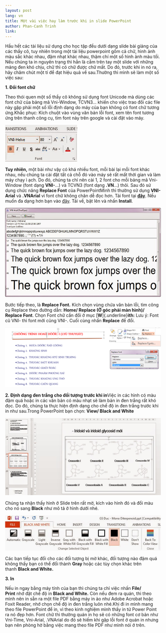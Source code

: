 ```yaml
---
layout: post
lang: vn
title: Một vài việc hay làm trước khi in slide PowerPoint
author: Phan-Canh Trinh
link: 
---
```


Hầu hết các tài liệu sử dụng cho học tập đều dưới dạng slide bài giảng của các thầy cô, tuy nhiên trong một tài liệu powerpoint gồm cả chữ, hình ảnh màu sắc khác nhau, đậm nhạt khác nhau, thậm chí một số hình ảnh màu tối. Nếu chúng ta in nguyên trạng thì hẳn là cầm trên tay một slide với những mảng đen khó chịu, chữ thì có chữ được chữ mất. Do đó, trước khi in nó ra, hãy chăm chút một tí để đạt hiệu quả về sau.Thường thì mình sẽ làm một số việc sau:

**1.  Đổi font chữ**

Theo thói quen một số thầy cô không sử dụng font Unicode mà dùng các font chữ của bảng mã Vni-Window, TCVN3... khiến cho việc trao đổi các file này gặp phải một số lỗi định dạng do máy của bạn không có font chữ tương ứng.Khắc phục: Kích chuột vào vùng văn bản lỗi font, xem tên font tương ứng trên thanh công cụ, tìm font này trên google và cài đặt vào máy.

![](/images/vn_tut/in-slide-pp/pic1.jpg)

**Tuy nhiên,** một bài như vậy có khá nhiều font, mỗi bài lại mỗi font khác nhau, nếu chúng ta cài đặt tất cả chỗ đó vào máy sẽ rất mất thời gian và làm máy chạy ì ạch. Do đó, chúng ta chỉ nên cài 1, 2 font cho mỗi bảng mã Vni-Window (font dạng **VNI-**...) và TCVN3 (font dạng **.VN**...) thôi. Sau đó sử dụng chức năng **Replace Font** của PowerPointMình thì thường sử dụng **VNI-Arial** và **.VNArial** vì font chữ không chân dễ đọc hơn. Tải font tại [**đây**](https://drive.google.com/file/d/0B8Hrctiq-vGRd1h0NnBudWtxSkk/view?usp=sharing). Nếu muốn đa dạng hơn bạn vào [đây](http://www.fontchu.com/danhmucfont.htm). Tải về, bật lên và nhấn **Install**.

![](/images/vn_tut/in-slide-pp/pic2.jpg)

Bước tiếp theo, là **Replace Font.** Kích chọn vùng chứa văn bản lỗi, tìm công cụ Replace theo đường dẫn: **Home/ Replace (Ở góc phải màn hình)/ Replace Font**. Chọn Font chữ cần đổi ở mục [**W**]{.underline}**ith:** Lưu ý: Font cũ VNI- thì font mới cũng VNI-. Cuối cùng nhấn **Replace** để đổi.

![](/images/vn_tut/in-slide-pp/pic3.png)

**2. Định dạng đen trắng cho đối tượng trước khi in**Việc in các hình có màu đậm quá hoặc in các văn bản có màu nhạt sẽ làm bản in đen trắng rất khó đọc. Do đó, chúng ta thực hiện định dạng cho chế độ in đen trắng trước khi in như sau.Trong PowerPoint bạn chọn: **View/ Black and White**

![](/images/vn_tut/in-slide-pp/pic4.jpg)

Chúng ta nhận thấy hình ở Slide trên rất mờ, kích vào hình đó và đổi màu cho nó sang **Black** như mô tả ở hình dưới nhé.

![](/images/vn_tut/in-slide-pp/pic5.jpg)

Các bạn tiếp tục đổi cho các đối tượng bị mờ khác, đối tượng nào đậm quá không thấy bạn có thể đổi thành **Gray** hoặc các tùy chọn khác trên thanh **Black and White.**

**3. In**

Nếu in ngay bằng máy tính của bạn thì chúng ta chỉ việc nhấn **File/ Print** nhớ đặt chế độ in **Black and White.** Còn nếu đem ra quán, thì theo mình nên in sẵn ra một file PDF bằng máy in ảo như Adobe Acrobat hoặc Foxit Reader, nhớ chọn chế độ in đen trắng luôn nhé.Khi đi in mình mang theo file PowerPoint để in, vì theo kinh nghiệm mình thấy in từ Power Point ra nó đẹp hơn. Font chữ thì thường quán in họ sẽ có những font cơ bản như Vni-Time, Vni-Arial, .VNArial do đó sẽ hiếm khi gặp lỗi font ở quán in nhưng bạn nên phòng hờ bằng việc mang theo file PDF như mình nói ở trên.
